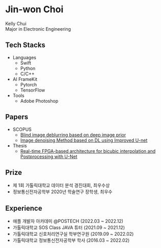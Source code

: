 # Jin-won Choi
Kelly Chui  
Major in Electronic Engineering

## Tech Stacks
- Languages
  - Swift
  - Python
  - C/C++
- AI FrameKit
  - Pytorch
  - TensorFlow
- Tools
  - Adobe Photoshop

## Papers

- SCOPUS
  - [Blind image deblurring based on deep image prior](https://paper.cricit.kr/user/listview/ieie2018/cart_rdoc.asp?URL=files/filename%3Fnum%3D412820%26db%3DRD_R&dn=412820&db=RD_R&usernum=0&seid=)  
  - [Image denoising Method based on DL using Improved U-net](https://paper.cricit.kr/user/listview/ieie2018/cart_rdoc.asp?URL=files/ieietspc_202108_001.pdf%3Fnum%3D408033%26db%3DRD_R&dn=408033&db=RD_R&usernum=0&seid=)
 - Thesis
    - [Real-time FPGA-based architecture for bicubic interpolation and Postprocessing with U-Net](https://drive.google.com/file/d/1tuHRSTJKhSXRtWT7QugGLygaAHf6IuwN/view)

## Prize
- 제 1회 가톨릭대학교 데이터 분석 경진대회, 최우수상
- 정보통신전자공학부 2020년 학술연구 장학생, 최우수

## Experience

- 애플 개발자 아카데미 @POSTECH (2022.03 ~ 2022.12)
- 가톨릭대학교 SOS Class JAVA 튜터 (2021.09 ~ 2021.12)
- 가톨릭대학교 신호처리연구실 학부연구원 (2019.09 ~ 2022.02)
- 가톨릭대학교 정보통신전자공학부 학사 (2016.03 ~ 2022.02)

<!---
Kelly-Chui/Kelly-Chui is a ✨ special ✨ repository because its `README.md` (this file) appears on your GitHub profile.
You can click the Preview link to take a look at your changes.
--->


